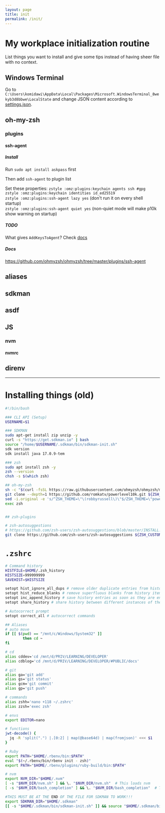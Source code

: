 ```yaml
---
layout: page
title: init
permalink: /init/
---
```


# My workplace initialization routine

List things you want to install and give some tips instead of having sheer file with no context.

## Windows Terminal

Go to `C:\Users\komidawi\AppData\Local\Packages\Microsoft.WindowsTerminal_8wekyb3d8bbwe\LocalState` and change JSON content according to [settings.json](init/settings.json).

## oh-my-zsh

### plugins

#### ssh-agent

##### Install

Run `sudo apt install askpass` first

Then add `ssh-agent` to plugin list

Set these properties:
`zstyle :omz:plugins:keychain agents ssh #gpg`  
`zstyle :omz:plugins:keychain identities id_ed25519`  
`zstyle :omz:plugins:ssh-agent lazy yes` (don't run it on every shell startup)  
`zstyle :omz:plugins:ssh-agent quiet yes` (non-quiet mode will make p10k show warning on startup)

##### TODO

What gives `AddKeysToAgent`? Check [docs](https://github.com/ohmyzsh/ohmyzsh/tree/master/plugins/ssh-agent#lazy)

##### Docs

https://github.com/ohmyzsh/ohmyzsh/tree/master/plugins/ssh-agent

## aliases

## sdkman

## asdf

## JS

### nvm

#### nvmrc

## direnv

---

# Installing things (old)

```bash
#!/bin/bash

### CLI API (Setup)
USERNAME=$1

### SDKMAN
sudo apt-get install zip unzip -y
curl -s "https://get.sdkman.io" | bash
source "/home/$USERNAME/.sdkman/bin/sdkman-init.sh"
sdk version
sdk install java 17.0.9-tem

### zsh
sudo apt install zsh -y
zsh --version
chsh -s $(which zsh)

## oh-my-zsh
sh -c "$(curl -fsSL https://raw.githubusercontent.com/ohmyzsh/ohmyzsh/master/tools/install.sh)"
git clone --depth=1 https://github.com/romkatv/powerlevel10k.git ${ZSH_CUSTOM:-$HOME/.oh-my-zsh/custom}/themes/powerlevel10k
sed -i.original -e 's/^ZSH_THEME=\"\(robbyrussell\)\"$/ZSH_THEME=\"powerlevel10k\/powerlevel10k\"/p' ~/.zshrc
exec zsh


## zsh-plugins

# zsh-autosuggestions
# https://github.com/zsh-users/zsh-autosuggestions/blob/master/INSTALL.md
git clone https://github.com/zsh-users/zsh-autosuggestions ${ZSH_CUSTOM:-~/.oh-my-zsh/custom}/plugins/zsh-autosuggestions

```

# `.zshrc`

```bash
# Command history
HISTFILE=$HOME/.zsh_history
HISTSIZE=999999999
SAVEHIST=$HISTSIZE

setopt hist_ignore_all_dups # remove older duplicate entries from history
setopt hist_reduce_blanks # remove superfluous blanks from history items
setopt inc_append_history # save history entries as soon as they are entered
setopt share_history # share history between different instances of the shell

# Autocorrect prompt
setopt correct_all # autocorrect commands

## Aliases
# auto move
if [[ $(pwd) == "/mnt/c/Windows/System32" ]]
        then cd ~
fi

# cd
alias cddev='cd /mnt/d/PRIV/LEARNING/DEVELOPER'
alias cdblog='cd /mnt/d/PRIV/LEARNING/DEVELOPER/#PUBLIC/docs'

# git
alias ga='git add'
alias gs='git status'
alias gcm='git commit'
alias gp='git push'

# commands
alias zshh='nano +118 ~/.zshrc'
alias zzsh='exec zsh'

# envs
export EDITOR=nano

# functions
jwt-decode() {
  jq -R 'split(".") |.[0:2] | map(@base64d) | map(fromjson)' <<< $1
}

# Ruby
export PATH="$HOME/.rbenv/bin:$PATH"
eval "$(~/.rbenv/bin/rbenv init - zsh)"
export PATH="$HOME/.rbenv/plugins/ruby-build/bin:$PATH"

# nvm
export NVM_DIR="$HOME/.nvm"
[ -s "$NVM_DIR/nvm.sh" ] && \. "$NVM_DIR/nvm.sh"  # This loads nvm
[ -s "$NVM_DIR/bash_completion" ] && \. "$NVM_DIR/bash_completion"  # This loads nvm bash_completion

#THIS MUST BE AT THE END OF THE FILE FOR SDKMAN TO WORK!!!
export SDKMAN_DIR="$HOME/.sdkman"
[[ -s "$HOME/.sdkman/bin/sdkman-init.sh" ]] && source "$HOME/.sdkman/bin/sdkman-init.sh"
```
